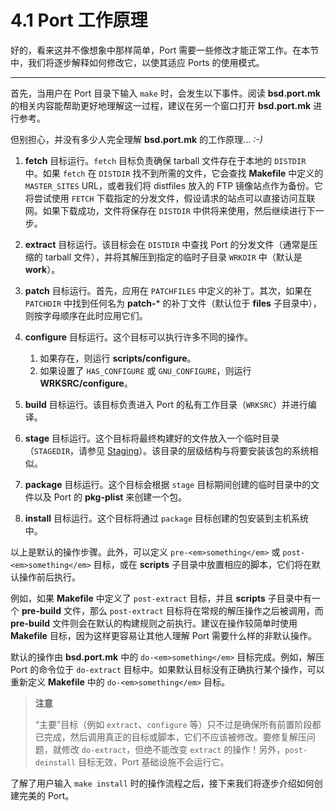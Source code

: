 # 4.1 Port 工作原理

好的，看来这并不像想象中那样简单，Port 需要一些修改才能正常工作。在本节中，我们将逐步解释如何修改它，以使其适应 Ports 的使用模式。

---

首先，当用户在 Port 目录下输入 `make` 时，会发生以下事件。阅读 **bsd.port.mk** 的相关内容能帮助更好地理解这一过程，建议在另一个窗口打开 **bsd.port.mk** 进行参考。

但别担心，并没有多少人完全理解 **bsd.port.mk** 的工作原理… *:-)*

1. **fetch** 目标运行。`fetch` 目标负责确保 tarball 文件存在于本地的 `DISTDIR` 中。如果 `fetch` 在 `DISTDIR` 找不到所需的文件，它会查找 **Makefile** 中定义的 `MASTER_SITES` URL，或者我们将 distfiles 放入的 FTP 镜像站点作为备份。它将尝试使用 `FETCH` 下载指定的分发文件，假设请求的站点可以直接访问互联网。如果下载成功，文件将保存在 `DISTDIR` 中供将来使用，然后继续进行下一步。
2. **extract** 目标运行。该目标会在 `DISTDIR` 中查找 Port 的分发文件（通常是压缩的 tarball 文件），并将其解压到指定的临时子目录 `WRKDIR` 中（默认是 **work**）。
3. **patch** 目标运行。首先，应用在 `PATCHFILES` 中定义的补丁。其次，如果在 `PATCHDIR` 中找到任何名为 **patch-**\* 的补丁文件（默认位于 **files** 子目录中），则按字母顺序在此时应用它们。
4. **configure** 目标运行。这个目标可以执行许多不同的操作。

   1. 如果存在，则运行 **scripts/configure**。
   2. 如果设置了 `HAS_CONFIGURE` 或 `GNU_CONFIGURE`，则运行 **WRKSRC/configure**。
5. **build** 目标运行。该目标负责进入 Port 的私有工作目录（`WRKSRC`）并进行编译。
6. **stage** 目标运行。这个目标将最终构建好的文件放入一个临时目录（`STAGEDIR`，请参见 [Staging](https://docs.freebsd.org/en/books/porters-handbook/special/#staging)）。该目录的层级结构与将要安装该包的系统相似。
7. **package** 目标运行。这个目标会根据 `stage` 目标期间创建的临时目录中的文件以及 Port 的 **pkg-plist** 来创建一个包。
8. **install** 目标运行。这个目标将通过 `package` 目标创建的包安装到主机系统中。

以上是默认的操作步骤。此外，可以定义 `pre-<em>something</em>` 或 `post-<em>something</em>` 目标，或在 **scripts** 子目录中放置相应的脚本，它们将在默认操作前后执行。

例如，如果 **Makefile** 中定义了 `post-extract` 目标，并且 **scripts** 子目录中有一个 **pre-build** 文件，那么 `post-extract` 目标将在常规的解压操作之后被调用，而 **pre-build** 文件则会在默认的构建规则之前执行。建议在操作较简单时使用 **Makefile** 目标，因为这样更容易让其他人理解 Port 需要什么样的非默认操作。

默认的操作由 **bsd.port.mk** 中的 `do-<em>something</em>` 目标完成。例如，解压 Port 的命令位于 `do-extract` 目标中。如果默认目标没有正确执行某个操作，可以重新定义 **Makefile** 中的 `do-<em>something</em>` 目标。

>**注意**
>
>“主要”目标（例如 `extract`、`configure` 等）只不过是确保所有前置阶段都已完成，然后调用真正的目标或脚本，它们不应该被修改。要修复解压问题，就修改 `do-extract`，但绝不能改变 `extract` 的操作！另外，`post-deinstall` 目标无效，Port 基础设施不会运行它。

了解了用户输入 `make install` 时的操作流程之后，接下来我们将逐步介绍如何创建完美的 Port。
